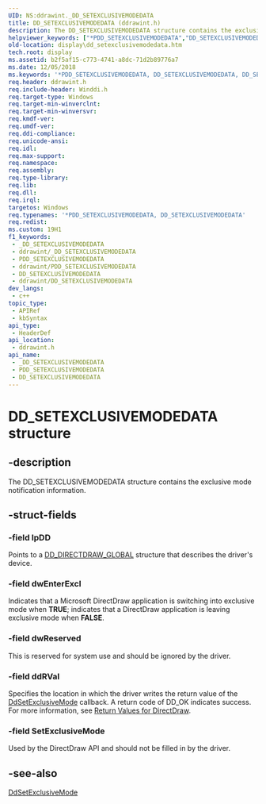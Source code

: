 ```yaml
---
UID: NS:ddrawint._DD_SETEXCLUSIVEMODEDATA
title: DD_SETEXCLUSIVEMODEDATA (ddrawint.h)
description: The DD_SETEXCLUSIVEMODEDATA structure contains the exclusive mode notification information.
helpviewer_keywords: ["*PDD_SETEXCLUSIVEMODEDATA","DD_SETEXCLUSIVEMODEDATA","DD_SETEXCLUSIVEMODEDATA structure [Display Devices]","ddrawint/DD_SETEXCLUSIVEMODEDATA","ddstrcts_c6ba3e13-afcd-4e8a-994b-d3c006d2c952.xml","display.dd_setexclusivemodedata"]
old-location: display\dd_setexclusivemodedata.htm
tech.root: display
ms.assetid: b2f5af15-c773-4741-a8dc-71d2b89776a7
ms.date: 12/05/2018
ms.keywords: '*PDD_SETEXCLUSIVEMODEDATA, DD_SETEXCLUSIVEMODEDATA, DD_SETEXCLUSIVEMODEDATA structure [Display Devices], ddrawint/DD_SETEXCLUSIVEMODEDATA, ddstrcts_c6ba3e13-afcd-4e8a-994b-d3c006d2c952.xml, display.dd_setexclusivemodedata'
req.header: ddrawint.h
req.include-header: Winddi.h
req.target-type: Windows
req.target-min-winverclnt: 
req.target-min-winversvr: 
req.kmdf-ver: 
req.umdf-ver: 
req.ddi-compliance: 
req.unicode-ansi: 
req.idl: 
req.max-support: 
req.namespace: 
req.assembly: 
req.type-library: 
req.lib: 
req.dll: 
req.irql: 
targetos: Windows
req.typenames: '*PDD_SETEXCLUSIVEMODEDATA, DD_SETEXCLUSIVEMODEDATA'
req.redist: 
ms.custom: 19H1
f1_keywords:
 - _DD_SETEXCLUSIVEMODEDATA
 - ddrawint/_DD_SETEXCLUSIVEMODEDATA
 - PDD_SETEXCLUSIVEMODEDATA
 - ddrawint/PDD_SETEXCLUSIVEMODEDATA
 - DD_SETEXCLUSIVEMODEDATA
 - ddrawint/DD_SETEXCLUSIVEMODEDATA
dev_langs:
 - c++
topic_type:
 - APIRef
 - kbSyntax
api_type:
 - HeaderDef
api_location:
 - ddrawint.h
api_name:
 - _DD_SETEXCLUSIVEMODEDATA
 - PDD_SETEXCLUSIVEMODEDATA
 - DD_SETEXCLUSIVEMODEDATA
---
```


# DD_SETEXCLUSIVEMODEDATA structure


## -description

The DD_SETEXCLUSIVEMODEDATA structure contains the exclusive mode notification information.

## -struct-fields

### -field lpDD

Points to a <a href="/windows/desktop/api/ddrawint/ns-ddrawint-dd_directdraw_global">DD_DIRECTDRAW_GLOBAL</a> structure that describes the driver's device.

### -field dwEnterExcl

Indicates that a Microsoft DirectDraw application is switching into exclusive mode when <b>TRUE</b>; indicates that a DirectDraw application is leaving exclusive mode when <b>FALSE</b>.

### -field dwReserved

This is reserved for system use and should be ignored by the driver.

### -field ddRVal

Specifies the location in which the driver writes the return value of the <a href="/windows/desktop/api/ddrawint/nc-ddrawint-pdd_setexclusivemode">DdSetExclusiveMode</a> callback. A return code of DD_OK indicates success. For more information, see <a href="/windows-hardware/drivers/display/return-values-for-directdraw">Return Values for DirectDraw</a>.

### -field SetExclusiveMode

Used by the DirectDraw API and should not be filled in by the driver.

## -see-also

<a href="/windows/desktop/api/ddrawint/nc-ddrawint-pdd_setexclusivemode">DdSetExclusiveMode</a>


